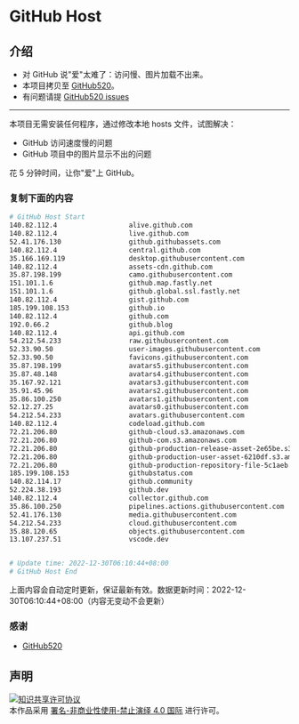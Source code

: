 # GitHub Host
## 介绍
- 对 GitHub 说"爱"太难了：访问慢、图片加载不出来。
- 本项目拷贝至 [GitHub520](https://github.com/521xueweihan/GitHub520)。
- 有问题请提 [GitHub520 issues](https://github.com/521xueweihan/GitHub520/issues/new)

---

本项目无需安装任何程序，通过修改本地 hosts 文件，试图解决：
- GitHub 访问速度慢的问题
- GitHub 项目中的图片显示不出的问题

花 5 分钟时间，让你"爱"上 GitHub。

### 复制下面的内容
```bash
# GitHub Host Start
140.82.112.4                  alive.github.com
140.82.112.4                  live.github.com
52.41.176.130                 github.githubassets.com
140.82.112.4                  central.github.com
35.166.169.119                desktop.githubusercontent.com
140.82.112.4                  assets-cdn.github.com
35.87.198.199                 camo.githubusercontent.com
151.101.1.6                   github.map.fastly.net
151.101.1.6                   github.global.ssl.fastly.net
140.82.112.4                  gist.github.com
185.199.108.153               github.io
140.82.112.4                  github.com
192.0.66.2                    github.blog
140.82.112.4                  api.github.com
54.212.54.233                 raw.githubusercontent.com
52.33.90.50                   user-images.githubusercontent.com
52.33.90.50                   favicons.githubusercontent.com
35.87.198.199                 avatars5.githubusercontent.com
35.87.48.148                  avatars4.githubusercontent.com
35.167.92.121                 avatars3.githubusercontent.com
35.91.45.96                   avatars2.githubusercontent.com
35.86.100.250                 avatars1.githubusercontent.com
52.12.27.25                   avatars0.githubusercontent.com
54.212.54.233                 avatars.githubusercontent.com
140.82.112.4                  codeload.github.com
72.21.206.80                  github-cloud.s3.amazonaws.com
72.21.206.80                  github-com.s3.amazonaws.com
72.21.206.80                  github-production-release-asset-2e65be.s3.amazonaws.com
72.21.206.80                  github-production-user-asset-6210df.s3.amazonaws.com
72.21.206.80                  github-production-repository-file-5c1aeb.s3.amazonaws.com
185.199.108.153               githubstatus.com
140.82.114.17                 github.community
52.224.38.193                 github.dev
140.82.112.4                  collector.github.com
35.86.100.250                 pipelines.actions.githubusercontent.com
52.41.176.130                 media.githubusercontent.com
54.212.54.233                 cloud.githubusercontent.com
35.88.120.65                  objects.githubusercontent.com
13.107.237.51                 vscode.dev


# Update time: 2022-12-30T06:10:44+08:00
# GitHub Host End

```
上面内容会自动定时更新，保证最新有效。数据更新时间：2022-12-30T06:10:44+08:00（内容无变动不会更新）

### 感谢

- [GitHub520](https://github.com/521xueweihan/GitHub520)

## 声明
<a rel="license" href="https://creativecommons.org/licenses/by-nc-nd/4.0/deed.zh"><img alt="知识共享许可协议" style="border-width: 0" src="https://licensebuttons.net/l/by-nc-nd/4.0/88x31.png"></a><br>本作品采用 <a rel="license" href="https://creativecommons.org/licenses/by-nc-nd/4.0/deed.zh">署名-非商业性使用-禁止演绎 4.0 国际</a> 进行许可。